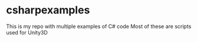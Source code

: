 # csharpexamples
This is my repo with multiple examples of C# code
Most of these are scripts used for Unity3D 
